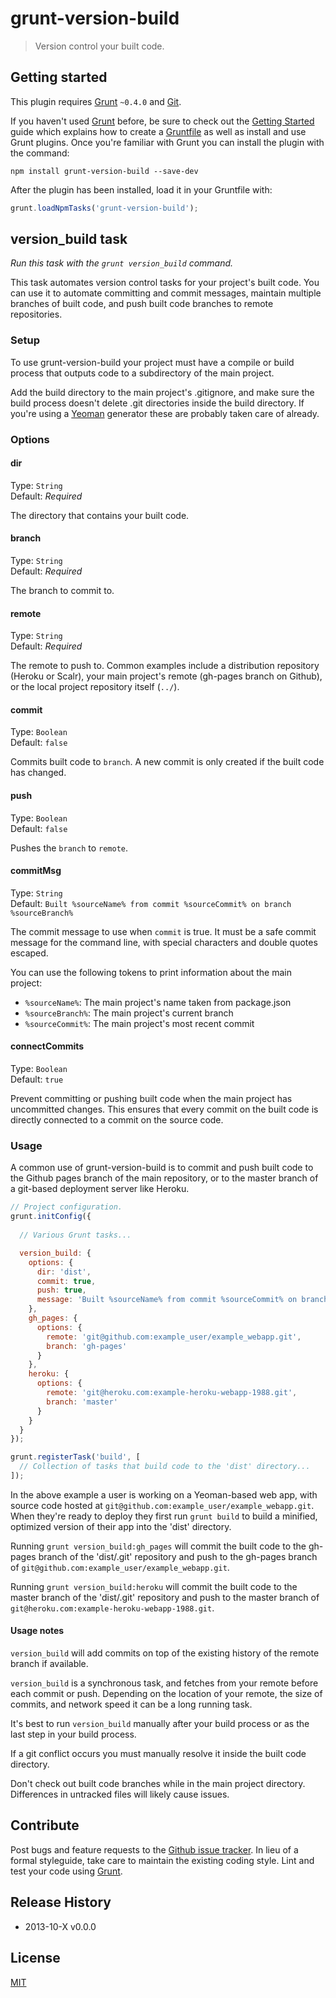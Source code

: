 # grunt-version-build

<!-- > Version built code next to your project's source. -->
> Version control your built code.

## Getting started

This plugin requires [Grunt](http://gruntjs.com/) `~0.4.0` and [Git](http://git-scm.com/).

If you haven't used [Grunt](http://gruntjs.com/) before, be sure to check out the [Getting Started](http://gruntjs.com/getting-started) guide which explains how to create a [Gruntfile](http://gruntjs.com/sample-gruntfile) as well as install and use Grunt plugins. Once you're familiar with Grunt you can install the plugin with the command:

```shell
npm install grunt-version-build --save-dev
```

After the plugin has been installed, load it in your Gruntfile with:

```js
grunt.loadNpmTasks('grunt-version-build');
```

## version_build task

_Run this task with the `grunt version_build` command._

This task automates version control tasks for your project's built code. You can use it to automate committing and commit messages, maintain multiple branches of built code, and push built code branches to remote repositories.

### Setup

To use grunt-version-build your project must have a compile or build process that outputs code to a subdirectory of the main project.

<!-- The code in the build subdirectory will be versioned as the root directory on branches separated from your main project repository's history. -->

Add the build directory to the main project's .gitignore, and make sure the build process doesn't delete .git directories inside the build directory. If you're using a [Yeoman](http://yeoman.io) generator these are probably taken care of already.

### Options

#### dir

Type: `String`  
Default: *Required*  

The directory that contains your built code.

#### branch

Type: `String`  
Default: *Required*  

The branch to commit to.

#### remote

Type: `String`  
Default: *Required*  

The remote to push to. Common examples include a distribution repository (Heroku or Scalr), your main project's remote (gh-pages branch on Github), or the local project repository itself (`../`).

#### commit

Type: `Boolean`  
Default: `false`  

Commits built code to `branch`. A new commit is only created if the built code has changed.

<!-- #### tag -->

#### push

Type: `Boolean`  
Default: `false`  

Pushes the `branch` to `remote`.

#### commitMsg

Type: `String`  
Default: `Built %sourceName% from commit %sourceCommit% on branch %sourceBranch%  `

The commit message to use when `commit` is true. It must be a safe commit message for the command line, with special characters and double quotes escaped.

You can use the following tokens to print information about the main project:

- `%sourceName%`: The main project's name taken from package.json
- `%sourceBranch%`: The main project's current branch
- `%sourceCommit%`: The main project's most recent commit

#### connectCommits

Type: `Boolean`  
Default: `true`  

Prevent committing or pushing built code when the main project has uncommitted  changes. This ensures that every commit on the built code is directly connected to a commit on the source code.

### Usage

A common use of grunt-version-build is to commit and push built code to the Github pages branch of the main repository, or to the master branch of a git-based deployment server like Heroku. 

```js
// Project configuration.
grunt.initConfig({
  
  // Various Grunt tasks...

  version_build: {
    options: {
      dir: 'dist',
      commit: true,
      push: true,
      message: 'Built %sourceName% from commit %sourceCommit% on branch %sourceBranch%'
    },
    gh_pages: {
      options: {
        remote: 'git@github.com:example_user/example_webapp.git',
        branch: 'gh-pages'
      }
    },
    heroku: {
      options: {
        remote: 'git@heroku.com:example-heroku-webapp-1988.git',
        branch: 'master'
      }
    }
  }
});

grunt.registerTask('build', [
  // Collection of tasks that build code to the 'dist' directory...
]);
```

In the above example a user is working on a Yeoman-based web app, with source code hosted at `git@github.com:example_user/example_webapp.git`. When they're ready to deploy they first run `grunt build` to build a minified, optimized version of their app into the 'dist' directory. 

Running `grunt version_build:gh_pages` will commit the built code to the gh-pages branch of the 'dist/.git' repository and push to the gh-pages branch of `git@github.com:example_user/example_webapp.git`. 

Running `grunt version_build:heroku` will commit the built code to the master branch of the 'dist/.git' repository and push to the master branch of `git@heroku.com:example-heroku-webapp-1988.git`.

#### Usage notes

`version_build` will add commits on top of the existing history of the remote branch if available.

`version_build` is a synchronous task, and fetches from your remote before each commit or push. Depending on the location of your remote, the size of commits, and network speed it can be a long running task.

It's best to run `version_build` manually after your build process or as the last step in your build process.

If a git conflict occurs you must manually resolve it inside the built code directory.

Don't check out built code branches while in the main project directory. Differences in untracked files will likely cause issues.

<!-- 
## Todo:

- replace as many porcelain commands as possible with plumbing.
- describe or list similar projects with limitations?  
  https://npmjs.org/package/grunt-github-pages  
  https://npmjs.org/package/grunt-git-dist  
  https://npmjs.org/package/grunt-git-selective-deploy  

-->
 
## Contribute

Post bugs and feature requests to the [Github issue tracker](https://github.com/robwierzbowski/grunt-version-build/issues). In lieu of a formal styleguide, take care to maintain the existing coding style. Lint and test your code using [Grunt](https://github.com/gruntjs/grunt).

## Release History

- 2013-10-X v0.0.0

## License

[MIT](http://en.wikipedia.org/wiki/MIT_License)


